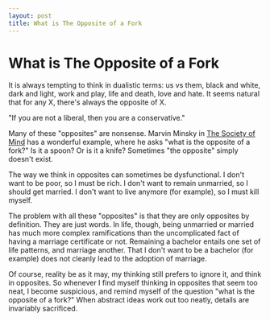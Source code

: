 ```yaml
---
layout: post
title: What is The Opposite of a Fork
---
```


# What is The Opposite of a Fork

It is always tempting to think in dualistic terms: us vs them, black
and white, dark and light, work and play, life and death, love and
hate. It seems natural that for any X, there's always the opposite of
X.

"If you are not a liberal, then you are a conservative."

Many of these "opposites" are nonsense. Marvin Minsky in [The Society of Mind](http://www.amazon.com/Society-Mind-Marvin-Minsky/dp/0671657135/ref=sr_1_1)
has a wonderful example, where he asks "what is the opposite of a
fork?"  Is it a spoon? Or is it a knife? Sometimes "the opposite"
simply doesn't exist.

The way we think in opposites can sometimes be dysfunctional. I don't
want to be poor, so I must be rich. I don't want to remain unmarried,
so I should get married. I don't want to live anymore (for example),
so I must kill myself.

The problem with all these "opposites" is that they are only opposites
by definition. They are just words. In life, though, being unmarried
or married has much more complex ramifications than the uncomplicated
fact of having a marriage certificate or not. Remaining a bachelor
entails one set of life patterns, and marriage another. That I don't
want to be a bachelor (for example) does not cleanly lead to the
adoption of marriage.

Of course, reality be as it may, my thinking still prefers to ignore
it, and think in opposites. So whenever I find myself thinking in
opposites that seem too neat, I become suspicious, and remind myself
of the question "what is the opposite of a fork?" When abstract ideas
work out too neatly, details are invariably sacrificed.

